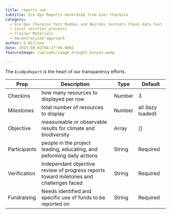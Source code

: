 ```yaml
---
title: reports.vue
subtitle: Eco Ops Reports Generated from User Checkins
category:
  - Eco Ops Checkins Test Mumbai and Nairobi testnets Chain data test for updated user SBT - Biodiversity Preservation & Restoration Token Exchange System
  - Local verifier processs
  - Trainer Materials 
  - Decentralized approach
author: G Willson
date: 2019-08-02T04:27:56.800Z
featureImage: /uploads/image_drought_kenya2.webp

---
```

The `EcoOpsReport` is the heart of our transparency efforts.

| Prop     | Description                                          | Type   | Default           |
| -------- | ---------------------------------------------------- | ------ | ----------------- |
| Checkins   | how many resources to displayed per row              | Number | 3                 |
| Milestones   | total number of resources to display                 | Number | all (lazy loaded) |
| Objective | measureable or observable results for climate and biodiversity | Array  | \[]               |
| Participants |  people in the project leading, educating, and peforming daily actions          | String | Required          |
| Verification |  Independant objective review of progress reports toward miletones and challenges faced          | String | Required          |
| Fundraising |  Needs identified and specific use of funds to be reported on          | String | Required          |




